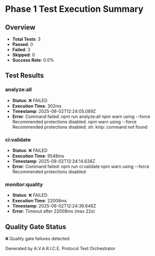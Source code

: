 # Phase 1 Test Execution Summary

## Overview
- **Total Tests**: 3
- **Passed**: 0
- **Failed**: 3
- **Skipped**: 0
- **Success Rate**: 0.0%

## Test Results


### analyze:all
- **Status**: ❌ FAILED
- **Execution Time**: 302ms
- **Timestamp**: 2025-08-02T12:24:05.089Z
- **Error**: Command failed: npm run analyze:all
npm warn using --force Recommended protections disabled.
npm warn using --force Recommended protections disabled.
sh: knip: command not found



### ci:validate
- **Status**: ❌ FAILED
- **Execution Time**: 9548ms
- **Timestamp**: 2025-08-02T12:24:14.638Z
- **Error**: Command failed: npm run ci:validate
npm warn using --force Recommended protections disabled.



### monitor:quality
- **Status**: ❌ FAILED
- **Execution Time**: 22008ms
- **Timestamp**: 2025-08-02T12:24:36.646Z
- **Error**: Timeout after 22008ms (max 22s)


## Quality Gate Status
❌ Quality gate failures detected

Generated by A.V.A.R.I.C.E. Protocol Test Orchestrator
